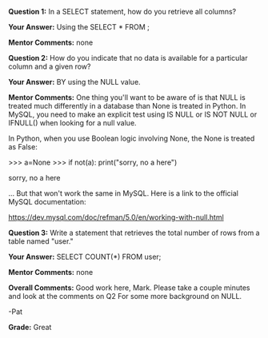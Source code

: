 ﻿**Question 1:**
In a SELECT statement, how do you retrieve all columns?

**Your Answer:**
Using the SELECT * FROM ;

**Mentor Comments:**
none

**Question 2:**
How do you indicate that no data is available for a particular column and a given row?

**Your Answer:**
BY using the NULL value.

**Mentor Comments:**
One thing you'll want to be aware of is that NULL is treated much differently in a database than None is treated in Python. In MySQL, you need to make an explicit test using IS NULL  or IS NOT NULL or IFNULL() when looking for a null value.   

In Python, when you use Boolean logic involving None, the None is treated as False:

&gt;&gt;&gt; a=None
&gt;&gt;&gt; if not(a):
              print("sorry, no a here")

sorry, no a here

... But that won't work the same in MySQL. Here is a link to the official MySQL documentation:

https://dev.mysql.com/doc/refman/5.0/en/working-with-null.html

**Question 3:**
Write a statement that retrieves the total number of rows from a table named "user."

**Your Answer:**
SELECT COUNT(*) FROM user;

**Mentor Comments:**
none

**Overall Comments:**
 Good work here, Mark. Please take a couple minutes and look at the comments on Q2 For some more background  on NULL.

-Pat

**Grade:**
Great
